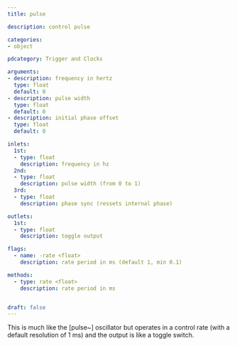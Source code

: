 ```yaml
---
title: pulse

description: control pulse

categories:
- object

pdcategory: Trigger and Clocks

arguments:
- description: frequency in hertz
  type: float
  default: 0
- description: pulse width
  type: float
  default: 0
- description: initial phase offset
  type: float
  default: 0

inlets:
  1st:
  - type: float
    description: frequency in hz
  2nd:
  - type: float
    description: pulse width (from 0 to 1)
  3rd:
  - type: float
    description: phase sync (ressets internal phase)

outlets:
  1st:
  - type: float
    description: toggle output

flags:
  - name: -rate <float>
    description: rate period in ms (default 1, min 0.1)

methods:
  - type: rate <float>
    description: rate period in ms


draft: false
---
```


This is much like the [pulse~] oscillator but operates in a control rate (with a default resolution of 1 ms) and the output is like a toggle switch.

